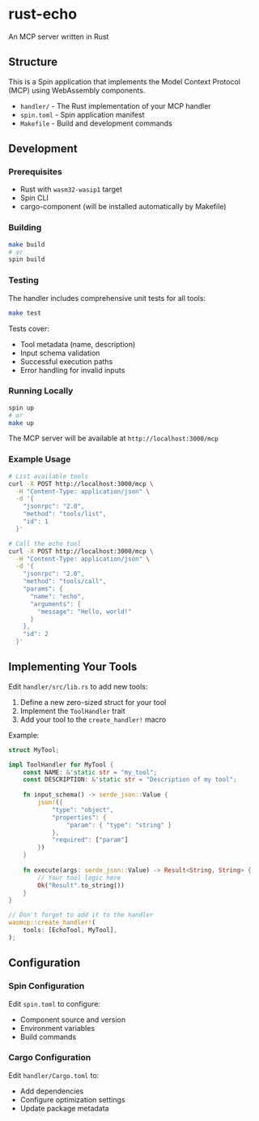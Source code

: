 # rust-echo

An MCP server written in Rust

## Structure

This is a Spin application that implements the Model Context Protocol (MCP) using WebAssembly components.

- `handler/` - The Rust implementation of your MCP handler
- `spin.toml` - Spin application manifest
- `Makefile` - Build and development commands

## Development

### Prerequisites

- Rust with `wasm32-wasip1` target
- Spin CLI
- cargo-component (will be installed automatically by Makefile)

### Building

```bash
make build
# or
spin build
```

### Testing

The handler includes comprehensive unit tests for all tools:

```bash
make test
```

Tests cover:
- Tool metadata (name, description)
- Input schema validation
- Successful execution paths
- Error handling for invalid inputs

### Running Locally

```bash
spin up
# or
make up
```

The MCP server will be available at `http://localhost:3000/mcp`

### Example Usage

```bash
# List available tools
curl -X POST http://localhost:3000/mcp \
  -H "Content-Type: application/json" \
  -d '{
    "jsonrpc": "2.0",
    "method": "tools/list",
    "id": 1
  }'

# Call the echo tool
curl -X POST http://localhost:3000/mcp \
  -H "Content-Type: application/json" \
  -d '{
    "jsonrpc": "2.0",
    "method": "tools/call",
    "params": {
      "name": "echo",
      "arguments": {
        "message": "Hello, world!"
      }
    },
    "id": 2
  }'
```

## Implementing Your Tools

Edit `handler/src/lib.rs` to add new tools:

1. Define a new zero-sized struct for your tool
2. Implement the `ToolHandler` trait
3. Add your tool to the `create_handler!` macro

Example:
```rust
struct MyTool;

impl ToolHandler for MyTool {
    const NAME: &'static str = "my_tool";
    const DESCRIPTION: &'static str = "Description of my tool";
    
    fn input_schema() -> serde_json::Value {
        json!({
            "type": "object",
            "properties": {
                "param": { "type": "string" }
            },
            "required": ["param"]
        })
    }
    
    fn execute(args: serde_json::Value) -> Result<String, String> {
        // Your tool logic here
        Ok("Result".to_string())
    }
}

// Don't forget to add it to the handler
wasmcp::create_handler!(
    tools: [EchoTool, MyTool],
);
```

## Configuration

### Spin Configuration

Edit `spin.toml` to configure:
- Component source and version
- Environment variables
- Build commands

### Cargo Configuration

Edit `handler/Cargo.toml` to:
- Add dependencies
- Configure optimization settings
- Update package metadata